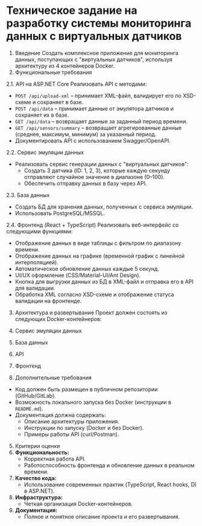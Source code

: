 # Техническое задание на разработку системы мониторинга данных с виртуальных датчиков

1. Введение
Создать комплексное приложение для мониторинга данных, поступающих с "виртуальных датчиков", используя архитектуру из 4 контейнеров Docker.
2. Функциональные требования

2.1. API на ASP.NET Core
Реализовать API с методами:
- `POST /api/upload-xml` – принимает XML-файл, валидирует его по XSD-схеме и сохраняет в базе.
- `POST /api/data` – принимает данные от эмулятора датчиков и сохраняет их в базе.
- `GET /api/data` – возвращает данные за заданный период времени.
- `GET /api/sensors/summary` – возвращает агрегированные данные (среднее, максимум, минимум) за указанный период.
- Документировать API с использованием Swagger/OpenAPI.

2.2. Сервис эмуляции данных
- Реализовать сервис генерации данных с "виртуальных датчиков":
  - Создать 3 датчика (ID: 1, 2, 3), которые каждую секунду отправляют случайное значение в диапазоне (0–100).
  - Обеспечить отправку данных в базу через API.

2.3. База данных
- Создать БД для хранения данных, полученных с сервиса эмуляции.
- Использовать PostgreSQL/MSSQL.

2.4. Фронтенд (React + TypeScript)
Реализовать веб-интерфейс со следующими функциями:
- Отображение данных в виде таблицы с фильтром по диапазону времени.
- Отображение данных на графике (временной график с линейной интерполяцией).
- Автоматическое обновление данных каждые 5 секунд.
- UI/UX оформление (CSS/Material-UI/Ant Design).
- Кнопка для выгрузки данных из БД в XML-файл и отправка его в API для валидации.
- Обработка XML согласно XSD-схеме и отображение статуса валидации на фронтенде.

3. Архитектура и развертывание
Проект должен состоять из следующих Docker-контейнеров:
1. Сервис эмуляции данных
2. База данных
3. API
4. Фронтенд

4. Дополнительные требования
- Код должен быть размещен в публичном репозитории (GitHub/GitLab).
- Возможность локального запуска без Docker (инструкции в `README.md`).
- Документация должна содержать:
  - Описание архитектуры приложения.
  - Инструкции по запуску (Docker и без Docker).
  - Примеры работы API (curl/Postman).

5. Критерии оценки
1. **Функциональность:**
   - Корректная работа API.
   - Работоспособность фронтенда и обновление данных в реальном времени.
2. **Качество кода:**
   - Использование современных практик (TypeScript, React hooks, DI в ASP.NET).
3. **Инфраструктура:**
   - Четкая организация Docker-контейнеров.
4. **Документация:**
   - Полное и понятное описание проекта и его развертывания.

